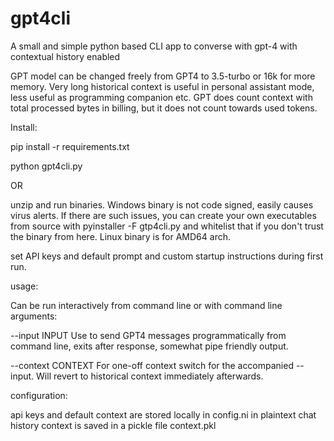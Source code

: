 # gpt4cli
A small and simple python based CLI app to converse with gpt-4 with contextual history enabled

GPT model can be changed freely from GPT4 to 3.5-turbo or 16k for more memory. Very long historical context is useful in personal assistant mode, less useful as programming companion etc. GPT does count context with total processed bytes in billing, but it does not count towards used tokens. 

Install:

pip install -r requirements.txt

python gpt4cli.py

OR

unzip and run binaries. Windows binary is not code signed, easily causes virus alerts. If there are such issues, you can create your own executables from source with pyinstaller -F gtp4cli.py and whitelist that if you don't trust the binary from here. Linux binary is for AMD64 arch. 

set API keys and default prompt and custom startup instructions during first run.

usage:

Can be run interactively from command line or with command line arguments:

--input INPUT      Use to send GPT4 messages programmatically from command line, exits after response, somewhat pipe friendly output. 

--context CONTEXT  For one-off context switch for the accompanied --input. Will revert to historical context immediately afterwards.  

configuration:

api keys and default context are stored locally in config.ni in plaintext
chat history context is saved in a pickle file context.pkl
